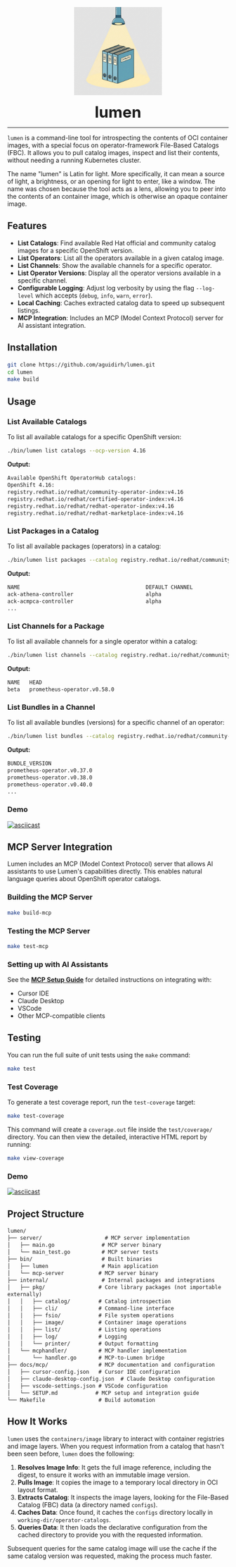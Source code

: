 <p align="center">
  <img src="./assets/pictures/logo.jpeg" alt="Lumen Logo" width="200"/>
</p>

<p align="center">
  <span style="font-size:2.5em; font-weight:bold;">lumen</span>
</p>

----

`lumen` is a command-line tool for introspecting the contents of OCI container images, with a special focus on operator-framework File-Based Catalogs (FBC). It allows you to pull catalog images, inspect and list their contents, without needing a running Kubernetes cluster.

The name "lumen" is Latin for light. More specifically, it can mean a source of light, a brightness, or an opening for light to enter, like a window. The name was chosen because the tool acts as a lens, allowing you to peer into the contents of an container image, which is otherwise an opaque container image.

## Features

-   **List Catalogs**: Find available Red Hat official and community catalog images for a specific OpenShift version.
-   **List Operators**: List all the operators available in a given catalog image.
-   **List Channels**: Show the available channels for a specific operator.
-   **List Operator Versions**: Display all the operator versions available in a specific channel.
-   **Configurable Logging**: Adjust log verbosity by using the flag `--log-level` which accepts (`debug`, `info`, `warn`, `error`).
-   **Local Caching**: Caches extracted catalog data to speed up subsequent listings.
-   **MCP Integration**: Includes an MCP (Model Context Protocol) server for AI assistant integration.

## Installation

```bash
git clone https://github.com/aguidirh/lumen.git
cd lumen
make build
```

## Usage

### List Available Catalogs
To list all available catalogs for a specific OpenShift version:
```bash
./bin/lumen list catalogs --ocp-version 4.16
```
**Output:**
```
Available OpenShift OperatorHub catalogs:
OpenShift 4.16:
registry.redhat.io/redhat/community-operator-index:v4.16
registry.redhat.io/redhat/certified-operator-index:v4.16
registry.redhat.io/redhat/redhat-operator-index:v4.16
registry.redhat.io/redhat/redhat-marketplace-index:v4.16
```

### List Packages in a Catalog
To list all available packages (operators) in a catalog:
```bash
./bin/lumen list packages --catalog registry.redhat.io/redhat/community-operator-index:v4.16
```
**Output:**
```
NAME                                        DEFAULT CHANNEL
ack-athena-controller                       alpha
ack-acmpca-controller                       alpha
...
```

### List Channels for a Package
To list all available channels for a single operator within a catalog:
```bash
./bin/lumen list channels --catalog registry.redhat.io/redhat/community-operator-index:v4.16 --package prometheus
```
**Output:**
```
NAME   HEAD
beta   prometheus-operator.v0.58.0
```

### List Bundles in a Channel
To list all available bundles (versions) for a specific channel of an operator:
```bash
./bin/lumen list bundles --catalog registry.redhat.io/redhat/community-operator-index:v4.16 --package prometheus --channel beta
```
**Output:**
```
BUNDLE_VERSION
prometheus-operator.v0.37.0
prometheus-operator.v0.38.0
prometheus-operator.v0.40.0
...
```

### Demo
[![asciicast](https://asciinema.org/a/725942.svg)](https://asciinema.org/a/725942)

## MCP Server Integration

Lumen includes an MCP (Model Context Protocol) server that allows AI assistants to use Lumen's capabilities directly. This enables natural language queries about OpenShift operator catalogs.

### Building the MCP Server
```bash
make build-mcp
```

### Testing the MCP Server
```bash
make test-mcp
```

### Setting up with AI Assistants
See the **[MCP Setup Guide](docs/mcp/SETUP.md)** for detailed instructions on integrating with:
- Cursor IDE
- Claude Desktop
- VSCode
- Other MCP-compatible clients

## Testing

You can run the full suite of unit tests using the `make` command:

```bash
make test
```

### Test Coverage

To generate a test coverage report, run the `test-coverage` target:

```bash
make test-coverage
```

This command will create a `coverage.out` file inside the `test/coverage/` directory. You can then view the detailed, interactive HTML report by running:

```bash
make view-coverage
```

### Demo
[![asciicast](https://asciinema.org/a/725992.svg)](https://asciinema.org/a/725992)

## Project Structure

```
lumen/
├── server/                    # MCP server implementation
│   ├── main.go               # MCP server binary
│   └── main_test.go          # MCP server tests
├── bin/                      # Built binaries
│   ├── lumen                 # Main application
│   └── mcp-server           # MCP server binary
├── internal/                 # Internal packages and integrations
│   ├── pkg/                 # Core library packages (not importable externally)
│   │   ├── catalog/         # Catalog introspection
│   │   ├── cli/             # Command-line interface
│   │   ├── fsio/            # File system operations
│   │   ├── image/           # Container image operations
│   │   ├── list/            # Listing operations
│   │   ├── log/             # Logging
│   │   └── printer/         # Output formatting
│   └── mcphandler/          # MCP handler implementation
│       └── handler.go       # MCP-to-Lumen bridge
├── docs/mcp/                # MCP documentation and configuration
│   ├── cursor-config.json   # Cursor IDE configuration
│   ├── claude-desktop-config.json  # Claude Desktop configuration
│   ├── vscode-settings.json # VSCode configuration
│   └── SETUP.md            # MCP setup and integration guide
└── Makefile                 # Build automation
```

## How It Works
`lumen` uses the `containers/image` library to interact with container registries and image layers. When you request information from a catalog that hasn't been seen before, `lumen` does the following:

1.  **Resolves Image Info**: It gets the full image reference, including the digest, to ensure it works with an immutable image version.
2.  **Pulls Image**: It copies the image to a temporary local directory in OCI layout format.
3.  **Extracts Catalog**: It inspects the image layers, looking for the File-Based Catalog (FBC) data (a directory named `configs`).
4.  **Caches Data**: Once found, it caches the `configs` directory locally in `working-dir/operator-catalogs`.
5.  **Queries Data**: It then loads the declarative configuration from the cached directory to provide you with the requested information.

Subsequent queries for the same catalog image will use the cache if the same catalog version was requested, making the process much faster.
